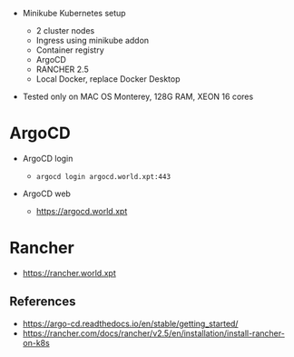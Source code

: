    * Minikube Kubernetes setup
      * 2 cluster nodes
      * Ingress using minikube addon
      * Container registry
      * ArgoCD 
      * RANCHER 2.5
      * Local Docker, replace Docker Desktop

   * Tested only on MAC OS Monterey, 128G RAM, XEON 16 cores

# ArgoCD
   * ArgoCD login
      * ```argocd login argocd.world.xpt:443```

   * ArgoCD web
      * https://argocd.world.xpt

# Rancher
   * https://rancher.world.xpt

## References
   * https://argo-cd.readthedocs.io/en/stable/getting_started/
   * https://rancher.com/docs/rancher/v2.5/en/installation/install-rancher-on-k8s
